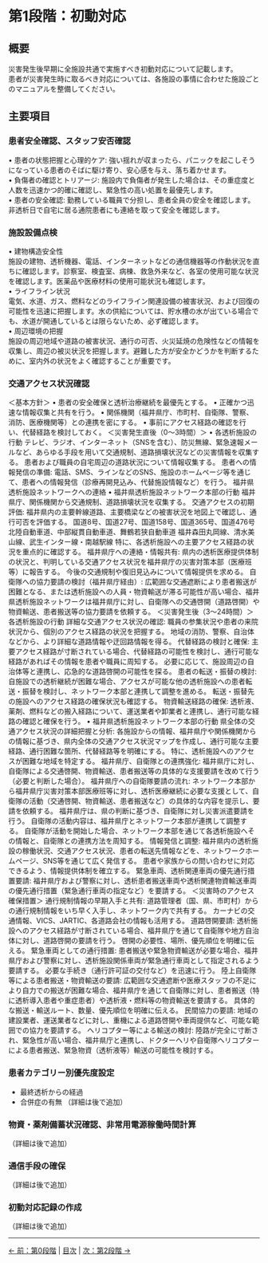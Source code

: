 # 第1段階：初動対応

## 概要<BR>
災害発生後早期に全施設共通で実施すべき初動対応について記載します。<BR>
患者が災害発生時に取るべき対応については、各施設の事情に合わせた施設ごとのマニュアルを整備してください。<BR>

## 主要項目

### 患者安全確認、スタッフ安否確認<BR>
•	患者の状態把握と心理的ケア: 強い揺れが収まったら、パニックを起こしそうになっている患者のそばに駆け寄り、安心感を与え、落ち着かせます。<BR>
•	負傷者の確認とトリアージ: 施設内で負傷者が発生した場合は、その重症度と人数を迅速かつ的確に確認し、緊急性の高い処置を最優先します。<BR>
•	患者の安全確認: 勤務している職員で分担し、患者全員の安全を確認します。非透析日で自宅に居る通院患者にも連絡を取って安全を確認します。<BR>

### 施設設備点検<BR>
•	建物構造安全性<BR>
施設の建物、透析機器、電話、インターネットなどの通信機器等の作動状況を直ちに確認します。診察室、検査室、病棟、救急外来など、各室の使用可能な状況を確認します。医薬品や医療材料の使用可能状況も確認します。<BR>
•	ライフライン状況<BR>
電気、水道、ガス、燃料などのライフライン関連設備の被害状況、および回復の可能性を迅速に把握します。水の供給については、貯水槽の水が出ている場合でも、水道が開通しているとは限らないため、必ず確認します。<BR>
•	周辺環境の把握<BR>
施設の周辺地域や道路の被害状況、通行の可否、火災延焼の危険性などの情報を収集し、周辺の被災状況を把握します。避難した方が安全かどうかを判断するために、室内外の状況をよく確認することが重要です。<BR>

### 交通アクセス状況確認<BR>
＜基本方針＞
•	患者の安全確保と透析治療継続を最優先とする。
•	正確かつ迅速な情報収集と共有を行う。
•	関係機関（福井県庁、市町村、自衛隊、警察、消防、医療機関等）との連携を密にする。
•	事前にアクセス経路の確認を行い、代替経路を検討しておく。
＜災害発生直後（0～3時間）＞
•	各透析施設の行動
テレビ、ラジオ、インターネット（SNSを含む）、防災無線、緊急速報メールなど、あらゆる手段を用いて交通規制、道路損壊状況などの災害情報を収集する。
患者および職員の自宅周辺の道路状況について情報収集する。
患者への情報発信の準備:
電話、SMS、ラインなどのSNS、施設のホームページ等を通じて、患者への情報発信（診療再開見込み、代替施設情報など）を行う。
福井県透析施設ネットワークへの連絡
•	福井県透析施設ネットワーク本部の行動
福井県庁、関係機関から交通規制、道路損壊状況を収集する。
交通アクセスの初期評価:
福井県内の主要幹線道路、主要橋梁などの被害状況を地図上で確認し、通行可否を評価する。
国道8号、国道27号、国道158号、国道365号、国道476号
北陸自動車道、中部縦貫自動車道、舞鶴若狭自動車道
福井森田丸岡線、清水美山線、武生インター線・南越駅線
特に、各透析施設への主要アクセス経路の状況を重点的に確認する。
福井県庁への連絡・情報共有:
県内の透析医療提供体制の状況と、判明している交通アクセス状況を福井県庁の災害対策本部（医療班等）に報告する。
今後の交通規制や復旧見込みについて情報提供を求める。
自衛隊への協力要請の検討（福井県庁経由）:
広範囲な交通遮断により患者搬送が困難となる、または透析施設への人員・物資輸送が滞る可能性が高い場合、福井県透析施設ネットワークは福井県庁に対し、自衛隊への交通啓開（道路啓開）や物資輸送、患者搬送等の協力要請を依頼する。
＜災害発生後（3～24時間）＞
各透析施設の行動
詳細な交通アクセス状況の確認:
職員の参集状況や患者の来院状況から、個別のアクセス経路の状況を把握する。
地域の消防、警察、自治体などから、より詳細な道路情報や迂回路情報を得る。
代替経路の検討と確保:
主要アクセス経路が寸断されている場合、代替経路の可能性を検討し、通行可能な経路があればその情報を患者や職員に周知する。
必要に応じて、施設周辺の自治体等と連携し、応急的な道路啓開の可能性を探る。
患者の転送・振替の検討:
自施設での透析継続が困難な場合、アクセスが可能な他の透析施設への患者転送・振替を検討し、ネットワーク本部と連携して調整を進める。
転送・振替先の施設へのアクセス経路の確保状況も確認する。
物資輸送経路の確保:
透析液、薬剤、燃料などの搬入経路について、運送業者や卸業者と連携し、通行可能な経路の確認と確保を行う。
•	福井県透析施設ネットワーク本部の行動
県全体の交通アクセス状況の詳細把握と分析:
各施設からの情報、福井県庁や関係機関からの情報に基づき、県内全体の交通アクセス状況マップを作成し、通行可能な主要経路、通行困難な箇所、代替経路等を明確にする。
特に、透析施設へのアクセスが困難な地域を特定する。
福井県庁、自衛隊との連携強化:
福井県庁に対し、自衛隊による交通啓開、物資輸送、患者搬送等の具体的な支援要請を改めて行う（必要と判断した場合）。
福井県庁への自衛隊要請の流れ:
ネットワーク本部から福井県庁災害対策本部医療班等に対し、透析医療継続に必要な支援として、自衛隊の活動（交通啓開、物資輸送、患者搬送など）の具体的な内容を提示し、要請を依頼する。
福井県庁は、県の判断に基づき、自衛隊に対し災害派遣要請を行う。
自衛隊の活動内容は、福井県庁とネットワーク本部が連携して調整する。
自衛隊が活動を開始した場合、ネットワーク本部を通じて各透析施設へその情報と、自衛隊との連携方法を周知する。
情報発信と調整:
福井県内の透析施設の稼働状況、交通アクセス状況、患者の転送先情報などを、ネットワークホームページ、SNS等を通じて広く発信する。
患者や家族からの問い合わせに対応できるよう、情報提供体制を確立する。
緊急車両、透析関連車両の優先通行措置要請:
福井県庁および警察に対し、透析患者搬送車両や透析関連物資輸送車両の優先通行措置（緊急通行車両の指定など）を要請する。
＜災害時のアクセス確保措置＞
通行規制情報の早期入手と共有:
道路管理者（国、県、市町村）からの通行規制情報をいち早く入手し、ネットワーク内で共有する。
カーナビの交通情報、VICS、JARTIC、各道路会社の情報も活用する。
道路啓開要請:
透析施設へのアクセス経路が寸断されている場合、福井県庁を通じて自衛隊や地方自治体に対し、道路啓開の要請を行う。
啓開の必要性、場所、優先順位を明確に伝える。
緊急車両としての通行措置:
患者搬送や緊急物資輸送が必要な場合、福井県庁および警察に対し、透析施設関係車両が緊急通行車両として指定されるよう要請する。
必要な手続き（通行許可証の交付など）を迅速に行う。
陸上自衛隊等による患者搬送・物資輸送の要請:
広範囲な交通遮断や医療スタッフの不足により自力での搬送が困難な場合、福井県庁を通じて自衛隊に対し、患者搬送（特に透析導入患者や重症患者）や透析液・燃料等の物資輸送を要請する。
具体的な搬送・輸送ルート、数量、優先順位を明確に伝える。
民間協力の要請:
地域の建設業者、運送業者などに対し、重機による道路啓開や車両提供など、可能な範囲での協力を要請する。
ヘリコプター等による輸送の検討:
陸路が完全に寸断され、緊急性が高い場合、福井県庁と連携し、ドクターヘリや自衛隊ヘリコプターによる患者搬送、緊急物資（透析液等）輸送の可能性を検討する。

### 患者カテゴリー別優先度設定
- 最終透析からの経過
- 合併症の有無
（詳細は後で追加）

### 物資・薬剤備蓄状況確認、非常用電源稼働時間計算
（詳細は後で追加）

### 通信手段の確保
（詳細は後で追加）

### 初動対応記録の作成
（詳細は後で追加）

---
[← 前：第0段階](00-preparation.md) | [目次](index.md) | [次：第2段階 →](02-facility-response.md)

